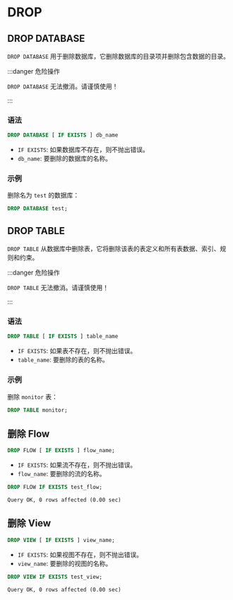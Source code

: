 # DROP

## DROP DATABASE

`DROP DATABASE` 用于删除数据库，它删除数据库的目录项并删除包含数据的目录。

:::danger 危险操作

`DROP DATABASE` 无法撤消。请谨慎使用！

:::

### 语法

```sql
DROP DATABASE [ IF EXISTS ] db_name
```

- `IF EXISTS`: 如果数据库不存在，则不抛出错误。
- `db_name`: 要删除的数据库的名称。

### 示例

删除名为 `test` 的数据库：

```sql
DROP DATABASE test;
```

## DROP TABLE

`DROP TABLE` 从数据库中删除表，它将删除该表的表定义和所有表数据、索引、规则和约束。

:::danger 危险操作

`DROP TABLE` 无法撤消。请谨慎使用！

:::

### 语法

```sql
DROP TABLE [ IF EXISTS ] table_name
```

- `IF EXISTS`: 如果表不存在，则不抛出错误。
- `table_name`: 要删除的表的名称。

### 示例

删除 `monitor` 表：
  
```sql
DROP TABLE monitor;
```

## 删除 Flow

```sql
DROP FLOW [ IF EXISTS ] flow_name;
```

- `IF EXISTS`: 如果流不存在，则不抛出错误。
- `flow_name`: 要删除的流的名称。

```sql
DROP FLOW IF EXISTS test_flow;
```

```
Query OK, 0 rows affected (0.00 sec)
```

## 删除 View

```sql
DROP VIEW [ IF EXISTS ] view_name;
```

- `IF EXISTS`: 如果视图不存在，则不抛出错误。
- `view_name`: 要删除的视图的名称。

```sql
DROP VIEW IF EXISTS test_view;
```

```
Query OK, 0 rows affected (0.00 sec)
```
